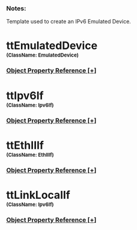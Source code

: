 
<script src="https://cdnjs.cloudflare.com/ajax/libs/d3/3.5.5/d3.min.js"></script>
<script type="text/javascript">
<!--
    function toggle_visibility(id) {
       var e = document.getElementById(id);
       var caption = document.getElementById(id + '.h3link');
       var text = caption.innerHTML
       if(e.style.display == 'block')
       {
          e.style.display = 'none';
          caption.innerHTML = text.replace('[-]', '[+]');
       }
       else
       {
          e.style.display = 'block';
          caption.innerHTML = text.replace('[+]', '[-]');
       }
    }
//!-->
</script>
<script type="text/javascript">
    var margin = {top: 20, right: 120, bottom: 20, left: 120},
        width = 960 - margin.right - margin.left,
        height = 800 - margin.top - margin.bottom;

    // var orientations = {
    //   "top-to-bottom": {
    //     size: [width, height],
    //     x: function(d) { return d.x; },
    //     y: function(d) { return d.y; }
    //   },
    //   "right-to-left": {
    //     size: [height, width],
    //     x: function(d) { return width - d.y; },
    //     y: function(d) { return d.x; }
    //   },
    //   "bottom-to-top": {
    //     size: [width, height],
    //     x: function(d) { return d.x; },
    //     y: function(d) { return height - d.y; }
    //   },
    //   "left-to-right": {
    //     size: [height, width],
    //     x: function(d) { return d.y; },
    //     y: function(d) { return d.x; }
    //   }
    // };

    var i = 0,
        duration = 750,
        root;

    var tree = d3.layout.tree()
        .size([width, height]);

    var diagonal = d3.svg.diagonal()
        .projection(function(d) { return [d.y, d.x]; });

    var svg = d3.select("body").append("svg")
        .attr("width", width + margin.right + margin.left)
        .attr("height", height + margin.top + margin.bottom)
      .append("g")
        .attr("transform", "translate(" + margin.left + "," + margin.top + ")");

    d3.json("./dmMap.json", function(error, flare) {
      if (error) throw error;

      root = flare;
      root.x0 = height / 2;
      root.y0 = 0;

      function collapse(d) {
        if (d.children) {
          d._children = d.children;
          d._children.forEach(collapse);
          d.children = null;
        }
      }

      root.children.forEach(collapse);
      update(root);
    });

    d3.select(self.frameElement).style("height", "800px");

    function update(source) {

      // Compute the new tree layout.
      var nodes = tree.nodes(root).reverse(),
          links = tree.links(nodes);

      // Normalize for fixed-depth.
      nodes.forEach(function(d) { d.y = d.depth * 180; });

      // Update the nodes
      var node = svg.selectAll("g.node")
          .data(nodes, function(d) { return d.id || (d.id = ++i); });

      // Enter any new nodes at the parent's previous position.
      var nodeEnter = node.enter().append("g")
          .attr("class", "node")
          .attr("transform", function(d) { return "translate(" + source.y0 + "," + source.x0 + ")"; })
          .on("click", click);

      nodeEnter.append("circle")
          .attr("r", 10)
          .style("fill", function(d) { return d._children ? "lightsteelblue" : "#fff"; });

      nodeEnter.append("a")
          .attr("xlink:href", function(d) { return d.url; })
          .append("text")
            .attr("x", function(d) { return d.children || d._children ? -10 : 10; })
            .attr("dy", ".35em")
            .attr("text-anchor", function(d) { return d.children || d._children ? "end" : "start"; })
            .text(function(d) { return d.name; })
            .style("fill-opacity", 1e-6);

      // Transition nodes to their new position.
      var nodeUpdate = node.transition()
          .duration(duration)
          .attr("transform", function(d) { return "translate(" + d.y + "," + d.x + ")"; });

      nodeUpdate.select("circle")
          .attr("r", 4.5)
          .style("fill", function(d) { return d._children ? "lightsteelblue" : "#fff"; });

      nodeUpdate.select("text")
          .style("fill-opacity", 1);

      // Transition exiting nodes to the parent's new position.
      var nodeExit = node.exit().transition()
          .duration(duration)
          .attr("transform", function(d) { return "translate(" + source.y + "," + source.x + ")"; })
          .remove();

      nodeExit.select("circle")
          .attr("r", 1e-6);

      nodeExit.select("text")
          .style("fill-opacity", 1e-6);

      // Update the links
      var link = svg.selectAll("path.link")
          .data(links, function(d) { return d.target.id; });

      // Enter any new links at the parent's previous position.
      link.enter().insert("path", "g")
          .attr("class", "link")
          .attr("d", function(d) {
            var o = {x: source.x0, y: source.y0};
            return diagonal({source: o, target: o});
          });

      // Transition links to their new position.
      link.transition()
          .duration(duration)
          .attr("d", diagonal);

      // Transition exiting nodes to the parent's new position.
      link.exit().transition()
          .duration(duration)
          .attr("d", function(d) {
            var o = {x: source.x, y: source.y};
            return diagonal({source: o, target: o});
          })
          .remove();

      // Stash the old positions for transition.
      nodes.forEach(function(d) {
        d.x0 = d.x;
        d.y0 = d.y;
      });
    }

    // Toggle children on click.
    function click(d) {
      if (d.children) {
        d._children = d.children;
        d.children = null;
      } else {
        d.children = d._children;
        d._children = null;
      }
      update(d);
    }
//-->
</script><h3>Notes:</h3>


Template used to create an IPv6 Emulated Device.




# ttEmulatedDevice<br><font size="2">(ClassName:  EmulatedDevice)</font><h3><a id="ttEmulatedDevice.h3link" href="JavaScript:;" onclick="toggle_visibility('ttEmulatedDevice');">Object Property Reference [+]</a></h3>

<div class="section" style="display:none;" id="ttEmulatedDevice"><table><tr><th>Property</th><th>Value</th></tr><tr><td>RouterId</td><td>192.0.0.1</td></tr><tr><td>RouterIdStep</td><td>0.0.0.1</td></tr><tr><td>Name</td><td>Device 1</td></tr><tr><td>LocalActive</td><td>TRUE</td></tr><tr><td>EnablePingResponse</td><td>FALSE</td></tr><tr><td>DeviceCount</td><td>1</td></tr><tr><td>serializationBase</td><td>true</td></tr><tr><td>Ipv6RouterIdStep</td><td>::1</td></tr><tr><td>Active</td><td>TRUE</td></tr><tr><td>Ipv6RouterId</td><td>2000::1</td></tr><tr><td>id</td><td>5155</td></tr></table></div>

# ttIpv6If<br><font size="2">(ClassName:  Ipv6If)</font><h3><a id="ttIpv6If.h3link" href="JavaScript:;" onclick="toggle_visibility('ttIpv6If');">Object Property Reference [+]</a></h3>

<div class="section" style="display:none;" id="ttIpv6If"><table><tr><th>Property</th><th>Value</th></tr><tr><td>SkipReserved</td><td>FALSE</td></tr><tr><td>TrafficClass</td><td>0</td></tr><tr><td>GatewayMacResolver</td><td>default</td></tr><tr><td>IfCountPerLowerIf</td><td>1</td></tr><tr><td>GatewayRepeatCount</td><td>0</td></tr><tr><td>id</td><td>5156</td></tr><tr><td>GatewayList</td><td></td></tr><tr><td>ResolveGatewayMac</td><td>TRUE</td></tr><tr><td>NeedsAuthentication</td><td>FALSE</td></tr><tr><td>LocalActive</td><td>TRUE</td></tr><tr><td>IsLoopbackIf</td><td>FALSE</td></tr><tr><td>IsDecorated</td><td>FALSE</td></tr><tr><td>GatewayMac</td><td>00:00:01:00:00:01</td></tr><tr><td>Address</td><td>2001::2</td></tr><tr><td>UseIpAddrRangeSettingsForGateway</td><td>FALSE</td></tr><tr><td>AddrList</td><td></td></tr><tr><td>AddrStep</td><td>::1</td></tr><tr><td>Name</td><td>IPv6 19</td></tr><tr><td>AllocateEui64LinkLocalAddress</td><td>FALSE</td></tr><tr><td>IfRecycleCount</td><td>0</td></tr><tr><td>GatewayRecycleCount</td><td>0</td></tr><tr><td>IsDirectlyConnected</td><td>TRUE</td></tr><tr><td>AddrRepeatCount</td><td>0</td></tr><tr><td>IsRange</td><td>TRUE</td></tr><tr><td>AddrResolver</td><td>default</td></tr><tr><td>HopLimit</td><td>255</td></tr><tr><td>FlowLabel</td><td>7</td></tr><tr><td>EnableGatewayLearning</td><td>FALSE</td></tr><tr><td>AddrStepMask</td><td>ffff:ffff:ffff:ffff:ffff:ffff:ffff:ffff</td></tr><tr><td>UsePortDefaultIpv6Gateway</td><td>FALSE</td></tr><tr><td>GatewayStep</td><td>::</td></tr><tr><td>PrefixLength</td><td>64</td></tr><tr><td>Gateway</td><td>2001::1</td></tr><tr><td>Active</td><td>TRUE</td></tr></table></div>

# ttEthIIIf<br><font size="2">(ClassName:  EthIIIf)</font><h3><a id="ttEthIIIf.h3link" href="JavaScript:;" onclick="toggle_visibility('ttEthIIIf');">Object Property Reference [+]</a></h3>

<div class="section" style="display:none;" id="ttEthIIIf"><table><tr><th>Property</th><th>Value</th></tr><tr><td>SourceMac</td><td>00:10:94:00:00:01</td></tr><tr><td>Name</td><td>EthernetII 33</td></tr><tr><td>IfRecycleCount</td><td>0</td></tr><tr><td>IsDirectlyConnected</td><td>TRUE</td></tr><tr><td>IfCountPerLowerIf</td><td>1</td></tr><tr><td>IsRange</td><td>TRUE</td></tr><tr><td>id</td><td>5157</td></tr><tr><td>IsDecorated</td><td>FALSE</td></tr><tr><td>SrcMacStepMask</td><td>00:00:ff:ff:ff:ff</td></tr><tr><td>SrcMacRepeatCount</td><td>0</td></tr><tr><td>LocalActive</td><td>TRUE</td></tr><tr><td>IsLoopbackIf</td><td>FALSE</td></tr><tr><td>SrcMacList</td><td></td></tr><tr><td>Authenticator</td><td>default</td></tr><tr><td>UseDefaultPhyMac</td><td>FALSE</td></tr><tr><td>Active</td><td>TRUE</td></tr><tr><td>SrcMacStep</td><td>00:00:00:00:00:01</td></tr></table></div>

# ttLinkLocalIf<br><font size="2">(ClassName:  Ipv6If)</font><h3><a id="ttLinkLocalIf.h3link" href="JavaScript:;" onclick="toggle_visibility('ttLinkLocalIf');">Object Property Reference [+]</a></h3>

<div class="section" style="display:none;" id="ttLinkLocalIf"><table><tr><th>Property</th><th>Value</th></tr><tr><td>SkipReserved</td><td>FALSE</td></tr><tr><td>TrafficClass</td><td>0</td></tr><tr><td>GatewayMacResolver</td><td>default</td></tr><tr><td>IfCountPerLowerIf</td><td>1</td></tr><tr><td>GatewayRepeatCount</td><td>0</td></tr><tr><td>id</td><td>5158</td></tr><tr><td>GatewayList</td><td></td></tr><tr><td>ResolveGatewayMac</td><td>TRUE</td></tr><tr><td>NeedsAuthentication</td><td>FALSE</td></tr><tr><td>LocalActive</td><td>TRUE</td></tr><tr><td>IsLoopbackIf</td><td>FALSE</td></tr><tr><td>IsDecorated</td><td>FALSE</td></tr><tr><td>GatewayMac</td><td>00:00:01:00:00:01</td></tr><tr><td>Address</td><td>fe80::1</td></tr><tr><td>UseIpAddrRangeSettingsForGateway</td><td>FALSE</td></tr><tr><td>AddrList</td><td></td></tr><tr><td>AddrStep</td><td>::1</td></tr><tr><td>Name</td><td>IPv6 20</td></tr><tr><td>AllocateEui64LinkLocalAddress</td><td>FALSE</td></tr><tr><td>IfRecycleCount</td><td>0</td></tr><tr><td>GatewayRecycleCount</td><td>0</td></tr><tr><td>IsDirectlyConnected</td><td>TRUE</td></tr><tr><td>AddrRepeatCount</td><td>0</td></tr><tr><td>IsRange</td><td>TRUE</td></tr><tr><td>AddrResolver</td><td>default</td></tr><tr><td>HopLimit</td><td>255</td></tr><tr><td>FlowLabel</td><td>7</td></tr><tr><td>EnableGatewayLearning</td><td>FALSE</td></tr><tr><td>AddrStepMask</td><td>ffff:ffff:ffff:ffff:ffff:ffff:ffff:ffff</td></tr><tr><td>UsePortDefaultIpv6Gateway</td><td>FALSE</td></tr><tr><td>GatewayStep</td><td>::</td></tr><tr><td>PrefixLength</td><td>64</td></tr><tr><td>Gateway</td><td>::</td></tr><tr><td>Active</td><td>TRUE</td></tr></table></div>